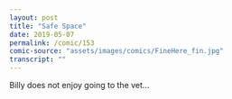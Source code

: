 ```yaml
---
layout: post
title: "Safe Space"
date: 2019-05-07
permalink: /comic/153
comic-source: "assets/images/comics/FineHere_fin.jpg"
transcript: ""
---
```


Billy does not enjoy going to the vet...
